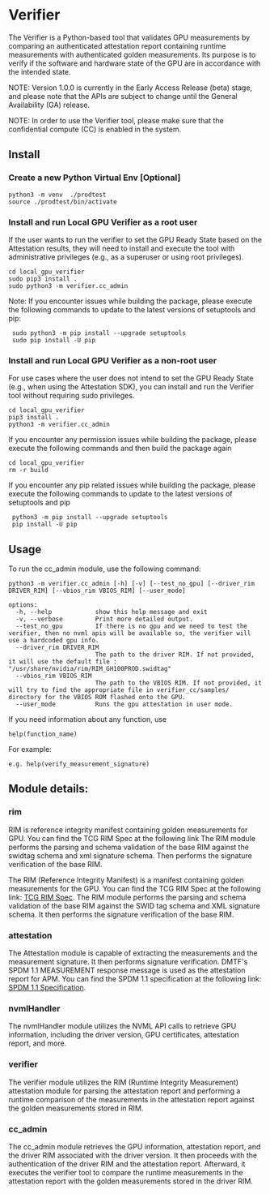 # Verifier

The Verifier is a Python-based tool that validates GPU measurements by comparing an authenticated attestation report containing runtime measurements with authenticated golden measurements. Its purpose is to verify if the software and hardware state of the GPU are in accordance with the intended state.

NOTE: Version 1.0.0 is currently in the Early Access Release (beta) stage, and please note that the APIs are subject to change until the General Availability (GA) release.

NOTE: In order to use the Verifier tool, please make sure that the confidential compute (CC) is enabled in the system.

## Install

### Create a new Python Virtual Env [Optional] 

    python3 -m venv  ./prodtest
    source ./prodtest/bin/activate

### Install and run Local GPU Verifier as a root user

If the user wants to run the verifier to set the GPU Ready State based on the Attestation results, they will need to install and execute the tool with administrative privileges (e.g., as a superuser or using root privileges).

    cd local_gpu_verifier
    sudo pip3 install .
    sudo python3 -m verifier.cc_admin

Note: If you encounter issues while building the package, please execute the following commands to update to the latest versions of setuptools and pip:

     sudo python3 -m pip install --upgrade setuptools
     sudo pip install -U pip

### Install and run Local GPU Verifier as a non-root user

For use cases where the user does not intend to set the GPU Ready State (e.g., when using the Attestation SDK), you can install and run the Verifier tool without requiring sudo privileges.

    cd local_gpu_verifier
    pip3 install .
    python3 -m verifier.cc_admin

If you encounter any permission issues while building the package, please execute the following commands and then build the package again

    cd local_gpu_verifier
    rm -r build

If you encounter any pip related issues while building the package, please execute the following commands to update to the latest versions of setuptools and pip

     python3 -m pip install --upgrade setuptools
     pip install -U pip


## Usage
To run the cc_admin module, use the following command:

    python3 -m verifier.cc_admin [-h] [-v] [--test_no_gpu] [--driver_rim DRIVER_RIM] [--vbios_rim VBIOS_RIM] [--user_mode]

    options:
      -h, --help            show this help message and exit
      -v, --verbose         Print more detailed output.
      --test_no_gpu         If there is no gpu and we need to test the verifier, then no nvml apis will be available so, the verifier will use a hardcoded gpu info.
      --driver_rim DRIVER_RIM
                            The path to the driver RIM. If not provided, it will use the default file : "/usr/share/nvidia/rim/RIM_GH100PROD.swidtag"
      --vbios_rim VBIOS_RIM
                            The path to the VBIOS RIM. If not provided, it will try to find the appropriate file in verifier_cc/samples/ directory for the VBIOS ROM flashed onto the GPU. 
      --user_mode           Runs the gpu attestation in user mode.


If you need information about any function, use
        
    help(function_name)

For example:

    e.g. help(verify_measurement_signature)


## Module details:
### rim 
RIM is reference integrity manifest containing golden measurements for GPU. You can find the TCG RIM Spec at the following link 
The RIM module performs the parsing and schema validation of the base RIM against the swidtag schema and xml signature schema. Then performs the signature verification
of the base RIM.

The RIM (Reference Integrity Manifest) is a manifest containing golden measurements for the GPU. You can find the TCG RIM Spec at the following link: [TCG RIM Spec](https://trustedcomputinggroup.org/wp-content/uploads/TCG_RIM_Model_v1p01_r0p16_pub.pdf). The RIM module performs the parsing and schema validation of the base RIM against the SWID tag schema and XML signature schema. It then performs the signature verification of the base RIM.



### attestation
The Attestation module is capable of extracting the measurements and the measurement signature. It then performs signature verification. DMTF's SPDM 1.1 MEASUREMENT response message is used as the attestation report for APM. You can find the SPDM 1.1 specification at the following link: [SPDM 1.1 Specification](https://www.dmtf.org/sites/default/files/standards/documents/DSP0274_1.1.0.pdf).

### nvmlHandler
The nvmlHandler module utilizes the NVML API calls to retrieve GPU information, including the driver version, GPU certificates, attestation report, and more.

### verifier
The verifier module utilizes the RIM (Runtime Integrity Measurement) attestation module for parsing the attestation report and performing a runtime comparison of the measurements in the attestation report against the golden measurements stored in RIM.

### cc_admin
The cc_admin module retrieves the GPU information, attestation report, and the driver RIM associated with the driver version. It then proceeds with the authentication of the driver RIM and the attestation report. Afterward, it executes the verifier tool to compare the runtime measurements in the attestation report with the golden measurements stored in the driver RIM.

